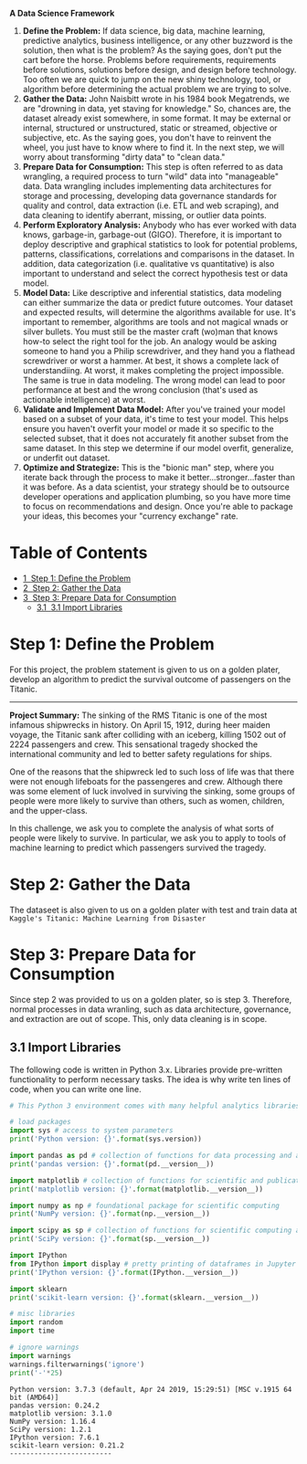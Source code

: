 
**A Data Science Framework**
1. **Define the Problem:** If data science, big data, machine learning, predictive analytics, business intelligence, or any other buzzword is the solution, then what is the problem? As the saying goes, don't put the cart before the horse. Problems before requirements, requirements before solutions, solutions before design, and design before technology. Too often we are quick to jump on the new shiny technology, tool, or algorithm before determining the actual problem we are trying to solve.
2. **Gather the Data:** John Naisbitt wrote in his 1984 book Megatrends, we are "drowning in data, yet staving for knowledge." So, chances are, the dataset already exist somewhere, in some format. It may be external or internal, structured or unstructured, static or streamed, objective or subjective, etc. As the saying goes, you don't have to reinvent the wheel, you just have to know where to find it. In the next step, we will worry about transforming "dirty data" to "clean data."
3. **Prepare Data for Consumption:** This step is often referred to as data wrangling, a required process to turn "wild" data into "manageable" data. Data wrangling includes implementing data architectures for storage and processing, developing data governance standards for quality and control, data extraction (i.e. ETL and web scraping), and data cleaning to identify aberrant, missing, or outlier data points.
4. **Perform Exploratory Analysis:** Anybody who has ever worked with data knows, garbage-in, garbage-out (GIGO). Therefore, it is important to deploy descriptive and graphical statistics to look for potential problems, patterns, classifications, correlations and comparisons in the dataset. In addition, data categorization (i.e. qualitative vs quantitative) is also important to understand and select the correct hypothesis test or data model.
5. **Model Data:** Like descriptive and inferential statistics, data modeling can either summarize the data or predict future outcomes. Your dataset and expected results, will determine the algorithms available for use. It's important to remember, algorithms are tools and not magical wnads or silver bullets. You must still be the master craft (wo)man that knows how-to select the right tool for the job. An analogy would be asking someone to hand you a Philip screwdriver, and they hand you a flathead screwdriver or worst a hammer. At best, it shows a complete lack of understandiing. At worst, it makes completing the project impossible. The same is true in data modeling. The wrong model can lead to poor performance at best and the wrong conclusion (that's used as actionable intelligence) at worst.
6. **Validate and Implement Data Model:** After you've trained your model based on a subset of your data, it's time to test your model. This helps ensure you haven't overfit your model or made it so specific to the selected subset, that it does not accurately fit another subset from the same dataset. In this step we determine if our model overfit, generalize, or underfit out dataset.
7. **Optimize and Strategize:** This is the "bionic man" step, where you iterate back through the process to make it better...stronger...faster than it was before. As a data scientist, your strategy should be to outsource developer operations and application plumbing, so you have more time to focus on recommendations and design. Once you're able to package your ideas, this becomes your "currency exchange" rate.

<h1>Table of Contents<span class="tocSkip"></span></h1>
<div class="toc"><ul class="toc-item"><li><span><a href="#Step-1:-Define-the-Problem" data-toc-modified-id="Step-1:-Define-the-Problem-1"><span class="toc-item-num">1&nbsp;&nbsp;</span>Step 1: Define the Problem</a></span></li><li><span><a href="#Step-2:-Gather-the-Data" data-toc-modified-id="Step-2:-Gather-the-Data-2"><span class="toc-item-num">2&nbsp;&nbsp;</span>Step 2: Gather the Data</a></span></li><li><span><a href="#Step-3:-Prepare-Data-for-Consumption" data-toc-modified-id="Step-3:-Prepare-Data-for-Consumption-3"><span class="toc-item-num">3&nbsp;&nbsp;</span>Step 3: Prepare Data for Consumption</a></span><ul class="toc-item"><li><span><a href="#3.1-Import-Libraries" data-toc-modified-id="3.1-Import-Libraries-3.1"><span class="toc-item-num">3.1&nbsp;&nbsp;</span>3.1 Import Libraries</a></span></li></ul></li></ul></div>

# Step 1: Define the Problem

For this project, the problem statement is given to us on a golden plater, develop an algorithm to predict the survival outcome of passengers on the Titanic.

---
**Project Summary:** The sinking of the RMS Titanic is one of the most infamous shipwrecks in history. On April 15, 1912, during heer maiden voyage, the Titanic sank after colliding with an iceberg, killing 1502 out of 2224 passengers and crew. This sensational tragedy shocked the international community and led to better safety regulations for ships.

One of the reasons that the shipwreck led to such loss of life was that there were not enough lifeboats for the passengeres and crew. Although there was some element of luck involved in surviving the sinking, some groups of people were more likely to survive than others, such as women, children, and the upper-class.

In this challenge, we ask you to complete the analysis of what sorts of people were likely to survive. In particular, we ask you to apply to tools of machine learning to predict which passengers survived the tragedy.

# Step 2: Gather the Data

The dataseet is also given to us on a golden plater with test and train data at `Kaggle's Titanic: Machine Learning from Disaster`

# Step 3: Prepare Data for Consumption

Since step 2 was provided to us on a golden plater, so is step 3. Therefore, normal processes in data wranling, such as data architecture, governance, and extraction are out of scope. This, only data cleaning is in scope.

## 3.1 Import Libraries

The following code is written in Python 3.x. Libraries provide pre-written functionality to perform necessary tasks. The idea is why write ten lines of code, when you can write one line.


```python
# This Python 3 environment comes with many helpful analytics libraries installed

# load packages
import sys # access to system parameters 
print('Python version: {}'.format(sys.version))

import pandas as pd # collection of functions for data processing and analysis modeled after R dataframes with SQL like features
print('pandas version: {}'.format(pd.__version__))

import matplotlib # collection of functions for scientific and publication-ready visualization
print('matplotlib version: {}'.format(matplotlib.__version__))

import numpy as np # foundational package for scientific computing
print('NumPy version: {}'.format(np.__version__))

import scipy as sp # collection of functions for scientific computing and advance mathematics
print('SciPy version: {}'.format(sp.__version__))

import IPython
from IPython import display # pretty printing of dataframes in Jupyter notebook
print('IPython version: {}'.format(IPython.__version__))

import sklearn
print('scikit-learn version: {}'.format(sklearn.__version__))

# misc libraries
import random
import time

# ignore warnings
import warnings
warnings.filterwarnings('ignore')
print('-'*25)


```

    Python version: 3.7.3 (default, Apr 24 2019, 15:29:51) [MSC v.1915 64 bit (AMD64)]
    pandas version: 0.24.2
    matplotlib version: 3.1.0
    NumPy version: 1.16.4
    SciPy version: 1.2.1
    IPython version: 7.6.1
    scikit-learn version: 0.21.2
    -------------------------
    
